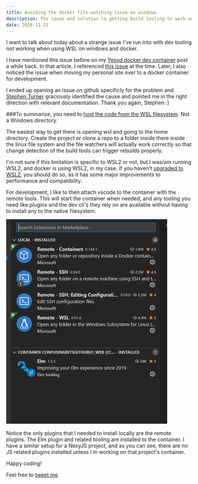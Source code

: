 ```yaml
---
title: Avoiding the docker file watching issue on windows
description: The cause and solution to getting build tooling to work on save again with docker.
date: 2020-11-22
---
```


I want to talk about today about a strange issue I've run into with dev tooling not working when using WSL on windows and docker.

I have mentioned this issue before on my [Yesod docker dev container](/blog/yesod-docker-dev-container) post a while back. In that article, I referenced [this issue](https://github.com/docker/for-win/issues/5530) at the time. Later, I also noticed the issue when moving my personal site over to a docker container for development.

I ended up opening an issue on github specificly for the problem and [Stephen Turner](https://github.com/docker/for-win/issues/8276#issuecomment-688709919) graciously identified the cause and pointed me in the right direction with relevant documentation. Thank you again, Stephen :)

###To summarize, you need to [host the code from the WSL filesystem](https://docs.docker.com/docker-for-windows/wsl/). Not a Windows directory.

The easiest way to get there is opening wsl and going to the home directory. Create the project or clone a repo to a folder inside there inside the linux file system and the file watchers will actually work correctly so that change detection of the build tools can trigger rebuilds properly.

I'm not sure if this limitation is specific to WSL2 or not, but I was/am running WSL2, and docker is using WSL2, in my case. If you haven't [upgraded to WSL2](https://docs.microsoft.com/en-us/windows/wsl/compare-versions), you should do so, as it has some major improvements to performance and compatibility.

For development, I like to then attach vscode to the container with the remote tools. This will start the container when needed, and any tooling you need like plugins and the dev cli's they rely on are available without having to install any to the native filesystem.

![Remote plugins only](/images/only-remote-plugins.png)

Notice the only plugins that I needed to install locally are the remote plugins. The Elm plugin and related tooling are installed to the container. I have a similar setup for a NexyJS project, and as you can see, there are no JS related plugins installed unless I
m working on that project's container.

Happy coding!

Feel free to [tweet me](https://twitter.com/confusingbits).
